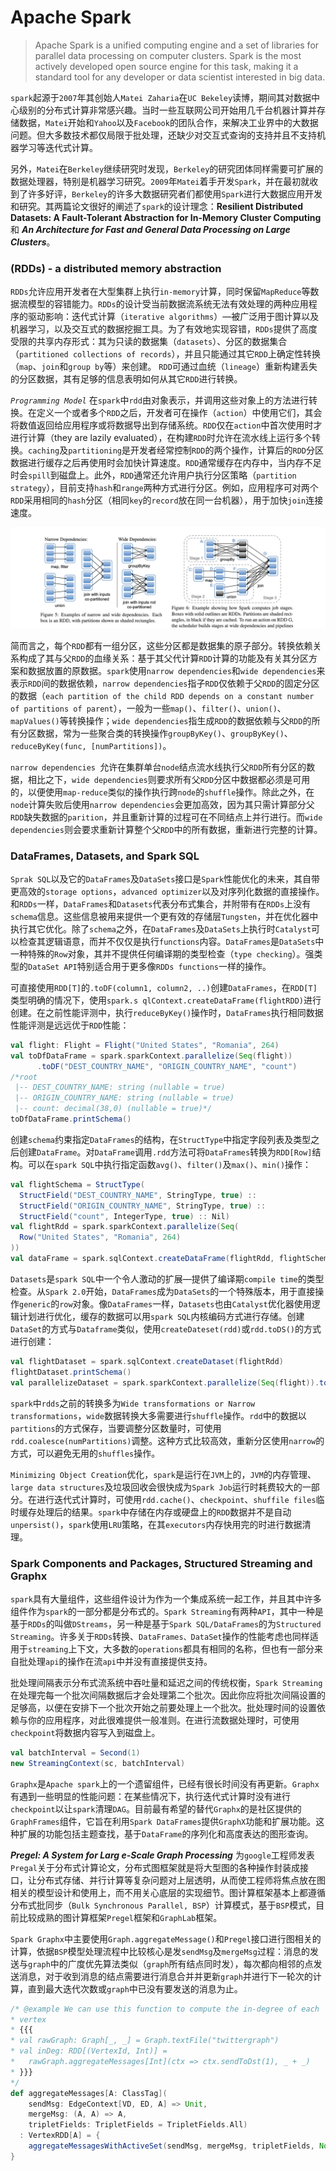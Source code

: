 # Apache Spark
>  Apache Spark is a unified computing engine and a set of libraries for parallel data processing on computer clusters. Spark is the most actively developed open source engine for this task, making it a standard tool for any developer or data scientist interested in big data.

`spark`起源于`2007`年其创始人`Matei Zaharia`在`UC Bekeley`读博，期间其对数据中心级别的分布式计算非常感兴趣。当时一些互联网公司开始用几千台机器计算并存储数据，`Matei`开始和`Yahoo`以及`Facebook`的团队合作，来解决工业界中的大数据问题。但大多数技术都仅局限于批处理，还缺少对交互式查询的支持并且不支持机器学习等迭代式计算。

另外，`Matei`在`Berkeley`继续研究时发现，`Berkeley`的研究团体同样需要可扩展的数据处理器，特别是机器学习研究。`2009`年`Matei`着手开发`Spark`，并在最初就收到了许多好评，`Berkeley`的许多大数据研究者们都使用`Spark`进行大数据应用开发和研究。其两篇论文很好的阐述了`spark`的设计理念：__Resilient Distributed Datasets: A Fault-Tolerant Abstraction for In-Memory Cluster Computing__ 和 ___An Architecture for Fast and General Data Processing on Large Clusters___。

### (RDDs) - a distributed memory abstraction

`RDDs`允许应用开发者在大型集群上执行`in-memory`计算，同时保留`MapReduce`等数据流模型的容错能力。`RDDs`的设计受当前数据流系统无法有效处理的两种应用程序的驱动影响：迭代式计算（`iterative algorithms`）—被广泛用于图计算以及机器学习，以及交互式的数据挖掘工具。为了有效地实现容错，`RDDs`提供了高度受限的共享内存形式：其为只读的数据集（`datasets`）、分区的数据集合（`partitioned collections of records`），并且只能通过其它`RDD`上确定性转换（`map`、`join`和`group by`等）来创建。 `RDD`可通过血统（`lineage`）重新构建丢失的分区数据，其有足够的信息表明如何从其它`RDD`进行转换。

*`Programming Model`*  在`spark`中`rdd`由对象表示，并调用这些对象上的方法进行转换。在定义一个或者多个`RDD`之后，开发者可在操作（`action`）中使用它们，其会将数值返回给应用程序或将数据导出到存储系统。`RDD`仅在`action`中首次使用时才进行计算（they are lazily evaluated），在构建`RDD`时允许在流水线上运行多个转换。`caching`及`partitioning`是开发者经常控制`RDD`的两个操作，计算后的`RDD`分区数据进行缓存之后再使用时会加快计算速度。`RDD`通常缓存在内存中，当内存不足时会`spill`到磁盘上。此外，`RDD`通常还允许用户执行分区策略（`partition strategy`），目前支持`hash`和`range`两种方式进行分区。例如，应用程序可对两个`RDD`采用相同的`hash`分区（相同`key`的`record`放在同一台机器），用于加快`join`连接速度。

<img src="example-data/images/spark-narrow-dependency.png" style="zoom:115%;" />

简而言之，每个`RDD`都有一组分区，这些分区都是数据集的原子部分。转换依赖关系构成了其与父`RDD`的血缘关系：基于其父代计算`RDD`计算的功能及有关其分区方案和数据放置的原数据。`spark`使用`narrow dependencies`和`wide dependencies`来表示`RDD`间的数据依赖，`narrow dependencies`指子`RDD`仅依赖于父`RDD`的固定分区的数据（`each partition of the child RDD depends on a constant number of partitions of parent`），一般为一些`map()`、`filter()`、`union()`、`mapValues()`等转换操作；`wide dependencies`指生成`RDD`的数据依赖与父`RDD`的所有分区数据，常为一些聚合类的转换操作`groupByKey()`、`groupByKey()`、`reduceByKey(func, [numPartitions])`。

`narrow dependencies `允许在集群单台`node`结点流水线执行父`RDD`所有分区的数据，相比之下，`wide dependencies`则要求所有父`RDD`分区中数据都必须是可用的，以便使用`map-reduce`类似的操作执行跨`node`的`shuffle`操作。除此之外，在`node`计算失败后使用`narrow dependencies`会更加高效，因为其只需计算部分父`RDD`缺失数据的`parition`，并且重新计算的过程可在不同结点上并行进行。而`wide dependencies`则会要求重新计算整个父`RDD`中的所有数据，重新进行完整的计算。

### DataFrames, Datasets, and Spark SQL

`Sprak SQL`以及它的`DataFrames`及`DataSets`接口是`Spark`性能优化的未来，其自带更高效的`storage options`，`advanced optimizer`以及对序列化数据的直接操作。和`RDDs`一样，`DataFrames`和`Datasets`代表分布式集合，并附带有在`RDDs`上没有`schema`信息。这些信息被用来提供一个更有效的存储层`Tungsten`，并在优化器中执行其它优化。除了`schema`之外，在`DataFrames`及`DataSets`上执行时`Catalyst`可以检查其逻辑语意，而并不仅仅是执行`functions`内容。`DataFrames`是`DataSets`中一种特殊的`Row`对象，其并不提供任何编译期的类型检查（`type checking`）。强类型的`DataSet API`特别适合用于更多像`RDDs functions`一样的操作。

可直接使用`RDD[T]`的`.toDF(column1, column2, ..)`创建`DataFrames`，在`RDD[T]`类型明确的情况下，使用`spark.s qlContext.createDataFrame(flightRDD)`进行创建。在之前性能评测中，执行`reduceByKey()`操作时，`DataFrames`执行相同数据性能评测是远远优于`RDD`性能：

```scala
val flight: Flight = Flight("United States", "Romania", 264)
val toDfDataFrame = spark.sparkContext.parallelize(Seq(flight))
      .toDF("DEST_COUNTRY_NAME", "ORIGIN_COUNTRY_NAME", "count")
/*root
 |-- DEST_COUNTRY_NAME: string (nullable = true)
 |-- ORIGIN_COUNTRY_NAME: string (nullable = true)
 |-- count: decimal(38,0) (nullable = true)*/
toDfDataFrame.printSchema()
```

创建`schema`约束指定`DataFrames`的结构，在`StructType`中指定字段列表及类型之后创建`DataFrame`。对`DataFrame`调用`.rdd`方法可将`DataFrames`转换为`RDD[Row]`结构。可以在`spark SQL`中执行指定函数`avg()`、`filter()`及`max()`、`min()`操作：		

```scala
val flightSchema = StructType(
  StructField("DEST_COUNTRY_NAME", StringType, true) ::
  StructField("ORIGIN_COUNTRY_NAME", StringType, true) ::
  StructField("count", IntegerType, true) :: Nil)
val flightRdd = spark.sparkContext.parallelize(Seq(
  Row("United States", "Romania", 264)
))
val dataFrame = spark.sqlContext.createDataFrame(flightRdd, flightSchema)
```

`Datasets`是`spark SQL`中一个令人激动的扩展—提供了编译期`compile time`的类型检查。从`Spark 2.0`开始，`DataFrames`成为`DataSets`的一个特殊版本，用于直接操作`generic`的`row`对象。像`DataFrames`一样，`Datasets`也由`Catalyst`优化器使用逻辑计划进行优化，缓存的数据可以用`spark SQL`内核编码方式进行存储。创建`DataSet`的方式与`Dataframe`类似，使用`createDateset(rdd)`或`rdd.toDS()`的方式进行创建：

```scala
val flightDataset = spark.sqlContext.createDataset(flightRdd)
flightDataset.printSchema()
val parallelizeDataset = spark.sparkContext.parallelize(Seq(flight)).toDS()
```

`spark`中`rdds`之前的转换多为`Wide transformations or Narrow transformations`，`wide`数据转换大多需要进行`shuffle`操作。`rdd`中的数据以`partitions`的方式保存，当要调整分区数量时，可使用`rdd.coalesce(numPartitions)`调整。这种方式比较高效，重新分区使用`narrow`的方式，可以避免无用的`shuffles`操作。

`Minimizing Object Creation`优化，`spark`是运行在`JVM`上的，`JVM`的内存管理、`large data structures`及垃圾回收会很快成为`Spark Job`运行时耗费较大的一部分。在进行迭代式计算时，可使用`rdd.cache()`、`checkpoint`、`shuffile files`临时缓存处理后的结果。`spark`中存储在内存或硬盘上的`RDD`数据并不是自动`unpersist()`，`spark`使用`LRU`策略，在其`executors`内存快用完的时进行数据清理。

### Spark Components and Packages, Structured Streaming and Graphx

`spark`具有大量组件，这些组件设计为作为一个集成系统一起工作，并且其中许多组件作为`spark`的一部分都是分布式的。`Spark Streaming`有两种`API`，其中一种是基于`RDDs`的叫做`DStreams`，另一种是基于`Spark SQL/DataFrames`的为`Structured Streaming`。许多关于`RDDs`转换、`DataFrames、DataSet`操作的性能考虑也同样适用于`streaming`上下文，大多数的`operations`都具有相同的名称，但也有一部分来自批处理`api`的操作在流`api`中并没有直接提供支持。

批处理间隔表示分布式流系统中吞吐量和延迟之间的传统权衡，`Spark Streaming`在处理完每一个批次间隔数据后才会处理第二个批次。因此你应将批次间隔设置的足够高，以便在安排下一个批次开始之前要处理上一个批次。批处理时间的设置依赖与你的应用程序，对此很难提供一般准则。在进行流数据处理时，可使用`checkpoint`将数据内容写入到磁盘上。

```scala
val batchInterval = Second(1)
new StreamingContext(sc, batchInterval)
```

`Graphx`是`Apache spark`上的一个遗留组件，已经有很长时间没有再更新。`Graphx`有遇到一些明显的性能问题：在某些情况下，执行迭代式计算时没有进行`checkpoint`以让`spark`清理`DAG`。目前最有希望的替代`Graphx`的是社区提供的`GraphFrames`组件，它旨在利用`Spark DataFrames`提供`GraphX`功能和扩展功能。这种扩展的功能包括主题查找，基于`DataFrame`的序列化和高度表达的图形查询。

___Pregel: A System for Larg e-Scale Graph Processing___ 为`google`工程师发表`Pregal`关于分布式计算论文，分布式图框架就是将大型图的各种操作封装成接口，让分布式存储、并行计算等复杂问题对上层透明，从而使工程师将焦点放在图相关的模型设计和使用上，而不用关心底层的实现细节。图计算框架基本上都遵循分布式批同步（`Bulk Synchronous Parallel, BSP`）计算模式，基于`BSP`模式，目前比较成熟的图计算框架`Pregel`框架和`GraphLab`框架。

`Spark Graphx`中主要使用`Graph.aggregateMessage()`和`Pregel`接口进行图相关的计算，依据`BSP`模型处理流程中比较核心是发`sendMsg`及`mergeMsg`过程：消息的发送与`graph`中的广度优先算法类似（`graph`所有结点同时发），每次都向相邻的点发送消息，对于收到消息的结点需要进行消息合并并更新`graph`并进行下一轮次的计算，直到最大迭代次数或`graph`中已没有要发送的消息为止。

```scala
/* @example We can use this function to compute the in-degree of each
* vertex
* {{{
* val rawGraph: Graph[_, _] = Graph.textFile("twittergraph")
* val inDeg: RDD[(VertexId, Int)] =
*   rawGraph.aggregateMessages[Int](ctx => ctx.sendToDst(1), _ + _)
* }}}
*/
def aggregateMessages[A: ClassTag](
    sendMsg: EdgeContext[VD, ED, A] => Unit,
    mergeMsg: (A, A) => A,
    tripletFields: TripletFields = TripletFields.All)
  : VertexRDD[A] = {
    aggregateMessagesWithActiveSet(sendMsg, mergeMsg, tripletFields, None)
}
```





